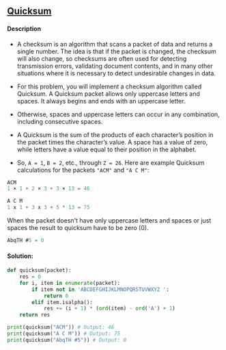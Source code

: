## [Quicksum](https://www.codewars.com/kata/569924899aa8541eb200003f)

#### Description

- A checksum is an algorithm that scans a packet of data and returns a single number. The idea is that if the packet is changed, the checksum will also change, so checksums are often used for detecting transmission errors, validating document contents, and in many other situations where it is necessary to detect undesirable changes in data.

- For this problem, you will implement a checksum algorithm called Quicksum. A Quicksum packet allows only uppercase letters and spaces. It always begins and ends with an uppercase letter.

- Otherwise, spaces and uppercase letters can occur in any combination, including consecutive spaces.

- A Quicksum is the sum of the products of each character’s position in the packet times the character’s value. A space has a value of zero, while letters have a value equal to their position in the alphabet.

- So, `A = 1`, `B = 2`, etc., through `Z = 26`. Here are example Quicksum calculations for the packets `"ACM"` and `"A C M"`:

```js
ACM
1 × 1 + 2 × 3 + 3 × 13 = 46

A C M
1 x 1 + 3 x 3 + 5 * 13 = 75
```

When the packet doesn't have only uppercase letters and spaces or just spaces the result to quicksum have to be zero (0).

```js
AbqTH #5 = 0
```

#### Solution:

```python
def quicksum(packet):
    res = 0
    for i, item in enumerate(packet):
        if item not in 'ABCDEFGHIJKLMNOPQRSTUVWXYZ ':
            return 0
        elif item.isalpha():
            res += (i + 1) * (ord(item) - ord('A') + 1)
    return res

print(quicksum("ACM")) # Output: 46
print(quicksum("A C M")) # Output: 75
print(quicksum("AbqTH #5")) # Output: 0
```
